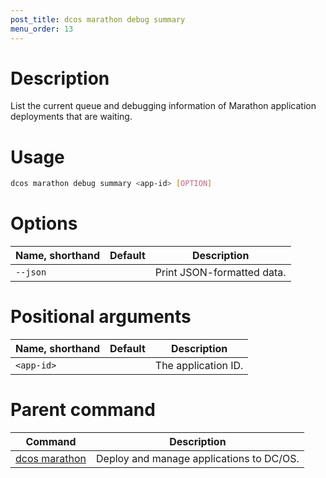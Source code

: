 ```yaml
---
post_title: dcos marathon debug summary
menu_order: 13
---
```


# Description
List the current queue and debugging information of Marathon application deployments that are waiting.

# Usage

```bash
dcos marathon debug summary <app-id> [OPTION]
```

# Options

| Name, shorthand | Default | Description |
|---------|-------------|-------------|
| `--json`   |             |  Print JSON-formatted data. |

# Positional arguments

| Name, shorthand | Default | Description |
|---------|-------------|-------------|
| `<app-id>`   |             |  The application ID. |

# Parent command

| Command | Description |
|---------|-------------|
| [dcos marathon](/docs/1.9/usage/cli/command-reference/dcos-marathon/) | Deploy and manage applications to DC/OS. |

<!-- # Examples -->